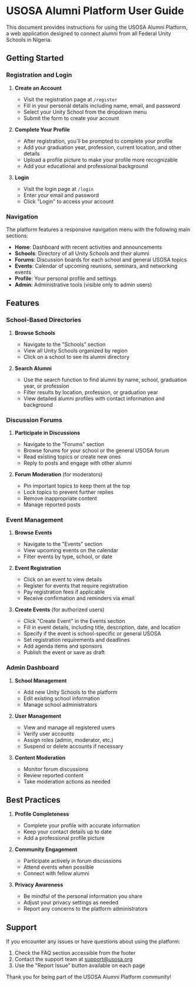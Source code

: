 # USOSA Alumni Platform User Guide

This document provides instructions for using the USOSA Alumni Platform, a web application designed to connect alumni from all Federal Unity Schools in Nigeria.

## Getting Started

### Registration and Login

1. **Create an Account**
   - Visit the registration page at `/register`
   - Fill in your personal details including name, email, and password
   - Select your Unity School from the dropdown menu
   - Submit the form to create your account

2. **Complete Your Profile**
   - After registration, you'll be prompted to complete your profile
   - Add your graduation year, profession, current location, and other details
   - Upload a profile picture to make your profile more recognizable
   - Add your educational and professional background

3. **Login**
   - Visit the login page at `/login`
   - Enter your email and password
   - Click "Login" to access your account

### Navigation

The platform features a responsive navigation menu with the following main sections:

- **Home**: Dashboard with recent activities and announcements
- **Schools**: Directory of all Unity Schools and their alumni
- **Forums**: Discussion boards for each school and general USOSA topics
- **Events**: Calendar of upcoming reunions, seminars, and networking events
- **Profile**: Your personal profile and settings
- **Admin**: Administrative tools (visible only to admin users)

## Features

### School-Based Directories

1. **Browse Schools**
   - Navigate to the "Schools" section
   - View all Unity Schools organized by region
   - Click on a school to see its alumni directory

2. **Search Alumni**
   - Use the search function to find alumni by name, school, graduation year, or profession
   - Filter results by location, profession, or graduation year
   - View detailed alumni profiles with contact information and background

### Discussion Forums

1. **Participate in Discussions**
   - Navigate to the "Forums" section
   - Browse forums for your school or the general USOSA forum
   - Read existing topics or create new ones
   - Reply to posts and engage with other alumni

2. **Forum Moderation** (for moderators)
   - Pin important topics to keep them at the top
   - Lock topics to prevent further replies
   - Remove inappropriate content
   - Manage reported posts

### Event Management

1. **Browse Events**
   - Navigate to the "Events" section
   - View upcoming events on the calendar
   - Filter events by type, school, or date

2. **Event Registration**
   - Click on an event to view details
   - Register for events that require registration
   - Pay registration fees if applicable
   - Receive confirmation and reminders via email

3. **Create Events** (for authorized users)
   - Click "Create Event" in the Events section
   - Fill in event details, including title, description, date, and location
   - Specify if the event is school-specific or general USOSA
   - Set registration requirements and deadlines
   - Add agenda items and sponsors
   - Publish the event or save as draft

### Admin Dashboard

1. **School Management**
   - Add new Unity Schools to the platform
   - Edit existing school information
   - Manage school administrators

2. **User Management**
   - View and manage all registered users
   - Verify user accounts
   - Assign roles (admin, moderator, etc.)
   - Suspend or delete accounts if necessary

3. **Content Moderation**
   - Monitor forum discussions
   - Review reported content
   - Take moderation actions as needed

## Best Practices

1. **Profile Completeness**
   - Complete your profile with accurate information
   - Keep your contact details up to date
   - Add a professional profile picture

2. **Community Engagement**
   - Participate actively in forum discussions
   - Attend events when possible
   - Connect with fellow alumni

3. **Privacy Awareness**
   - Be mindful of the personal information you share
   - Adjust your privacy settings as needed
   - Report any concerns to the platform administrators

## Support

If you encounter any issues or have questions about using the platform:

1. Check the FAQ section accessible from the footer
2. Contact the support team at support@usosa.org
3. Use the "Report Issue" button available on each page

Thank you for being part of the USOSA Alumni Platform community!
